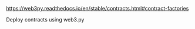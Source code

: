 https://web3py.readthedocs.io/en/stable/contracts.html#contract-factories

Deploy contracts using web3.py
